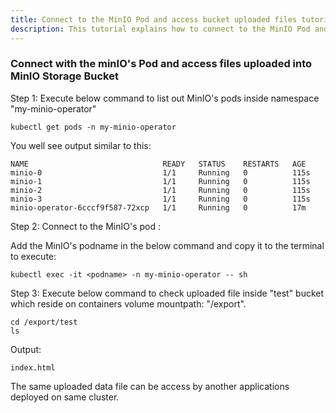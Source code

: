 ```yaml
---
title: Connect to the MinIO Pod and access bucket uploaded files tutorial
description: This tutorial explains how to connect to the MinIO Pod and access bucket uploaded files.
---
```



### Connect with the minIO's Pod and access files uploaded into MinIO Storage Bucket 


Step 1: Execute below command to list out MinIO's pods inside namespace "my-minio-operator"

```execute
kubectl get pods -n my-minio-operator
```

You well see output similar to this:

```
NAME                              READY   STATUS    RESTARTS   AGE
minio-0                           1/1     Running   0          115s
minio-1                           1/1     Running   0          115s
minio-2                           1/1     Running   0          115s
minio-3                           1/1     Running   0          115s
minio-operator-6cccf9f587-72xcp   1/1     Running   0          17m
```

Step 2: Connect to the MinIO's pod  :

 Add the MinIO's podname in the below command and copy it to the terminal to execute:
 
 ```copycommand
 kubectl exec -it <podname> -n my-minio-operator -- sh
 ``` 

Step 3: Execute below command to check uploaded file inside "test" bucket which reside on containers volume mountpath: "/export". 

```execute
cd /export/test
ls
```

Output:

```
index.html
```

The same uploaded data file can be access by another applications deployed on same cluster.


